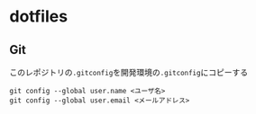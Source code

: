dotfiles
========

## Git
このレポジトリの`.gitconfig`を開発環境の`.gitconfig`にコピーする
```
git config --global user.name <ユーザ名>
git config --global user.email <メールアドレス>
```
